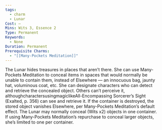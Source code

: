 ```yaml
---
tags:
  - charm
  - Lunar
Cost: —
Mins: Wits 3, Essence 2
Type: Permanent
Keywords:
  - None
Duration: Permanent
Prerequisite Charms:
  - "[[Many-Pockets Meditation]]"
---
```

The Lunar hides treasures in places that aren’t there. She can use Many-Pockets Meditation to conceal items in spaces that would normally be unable to contain them, instead of Elsewhere — an innocuous bag, jaunty hat, voluminous coat, etc. She can designate characters who can detect and retrieve the concealed object. Others can’t perceive it, althoughcharactersusingmagiclikeAll-Encompassing Sorcerer’s Sight (Exalted, p. 356) can see and retrieve it. If the container is destroyed, the stored object vanishes Elsewhere, per Many-Pockets Meditation’s default effect. The Lunar may normally conceal (Wits x2) objects in one container. If using Many-Pockets Meditation’s repurchase to conceal larger objects, she’s limited to one per container.